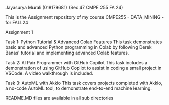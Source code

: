 Jayasurya Murali (018179681) (Sec 47 CMPE 255 FA 24)

This is the Assignment repository of my course CMPE255 - DATA_MINING - for FALL24

Assignment 1

Task 1: Python Tutorial & Advanced Colab Features This task demonstrates basic and advanced Python programming in Colab by following Derek Banas' tutorial and implementing advanced Colab features.

Task 2: AI Pair Programmer with GitHub Copilot This task includes a demonstration of using GitHub Copilot to assist in coding a small project in VSCode. A video walkthrough is included.

Task 3: AutoML with Akkio This task covers projects completed with Akkio, a no-code AutoML tool, to demonstrate end-to-end machine learning.

README.MD files are available in all sub directories
